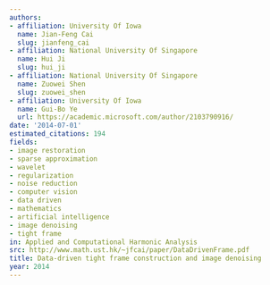 ```yaml
---
authors:
- affiliation: University Of Iowa
  name: Jian-Feng Cai
  slug: jianfeng_cai
- affiliation: National University Of Singapore
  name: Hui Ji
  slug: hui_ji
- affiliation: National University Of Singapore
  name: Zuowei Shen
  slug: zuowei_shen
- affiliation: University Of Iowa
  name: Gui-Bo Ye
  url: https://academic.microsoft.com/author/2103790916/
date: '2014-07-01'
estimated_citations: 194
fields:
- image restoration
- sparse approximation
- wavelet
- regularization
- noise reduction
- computer vision
- data driven
- mathematics
- artificial intelligence
- image denoising
- tight frame
in: Applied and Computational Harmonic Analysis
src: http://www.math.ust.hk/~jfcai/paper/DataDrivenFrame.pdf
title: Data-driven tight frame construction and image denoising
year: 2014
---
```

